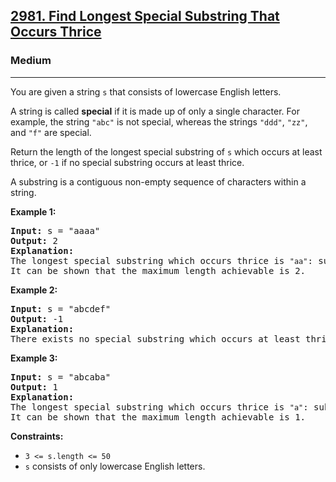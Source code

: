 <h2><a href="https://leetcode.com/problems/find-longest-special-substring-that-occurs-thrice/">2981. Find Longest Special Substring That Occurs Thrice</a></h2>  
<h3>Medium</h3>  
<hr>  
<div>  
<p>You are given a string <code>s</code> that consists of lowercase English letters.</p>  

<p>A string is called <strong>special</strong> if it is made up of only a single character. For example, the string <code>"abc"</code> is not special, whereas the strings <code>"ddd"</code>, <code>"zz"</code>, and <code>"f"</code> are special.</p>  

<p>Return the length of the longest special substring of <code>s</code> which occurs at least thrice, or <code>-1</code> if no special substring occurs at least thrice.</p>  

<p>A substring is a contiguous non-empty sequence of characters within a string.</p>  

<p><strong>Example 1:</strong></p>  
<pre><strong>Input:</strong> s = "aaaa"  
<strong>Output:</strong> 2  
<strong>Explanation:</strong>  
The longest special substring which occurs thrice is <code>"aa"</code>: substrings <code>"aaaa"</code>, <code>"aaaa"</code>, and <code>"aaaa"</code>.  
It can be shown that the maximum length achievable is 2.  
</pre>  

<p><strong>Example 2:</strong></p>  
<pre><strong>Input:</strong> s = "abcdef"  
<strong>Output:</strong> -1  
<strong>Explanation:</strong>  
There exists no special substring which occurs at least thrice. Hence return <code>-1</code>.  
</pre>  

<p><strong>Example 3:</strong></p>  
<pre><strong>Input:</strong> s = "abcaba"  
<strong>Output:</strong> 1  
<strong>Explanation:</strong>  
The longest special substring which occurs thrice is <code>"a"</code>: substrings <code>"abcaba"</code>, <code>"abcaba"</code>, and <code>"abcaba"</code>.  
It can be shown that the maximum length achievable is 1.  
</pre>  

<p><strong>Constraints:</strong></p>  
<ul>  
<li><code>3 <= s.length <= 50</code></li>  
<li><code>s</code> consists of only lowercase English letters.</li>  
</ul>  
</div>  